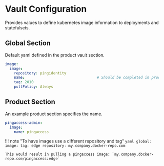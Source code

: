 # Vault Configuration

Provides values to define kubernetes image information to deployments and statefulsets.

## Global Section

Default yaml defined in the product vault section.

```yaml
image:
  image:
    repository: pingidentity
    name:                                 # Should be completed in product section
    tag: 2010
    pullPolicy: Always
```

## Product Section

An example product section specifies the name.

```yaml
pingaccess-admin:
  image:
    name: pingaccess
```

!!! note "To have images use a different repository and tag"
    ```yaml
    global:
      image:
        tag: edge
        repository: my.company.docker-repo.com
    ```

    This would result in pulling a pingaccess image: `my.company.docker-repo.com/pingaccess:edge`
